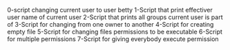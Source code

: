 0-script changing current user to user betty
1-Script that print effectiver user name of current user
2-Script that prints all groups current user is part of
3-Script for changing from one owner to another
4-Script for creating empty file
5-Script for changing files permissions to be executable
6-Script for multiple permissions
7-Script for giving everybody execute permission
